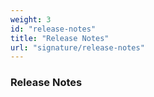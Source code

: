 ```yaml
---
weight: 3
id: "release-notes"
title: "Release Notes"
url: "signature/release-notes"
---
```


### Release Notes ###



